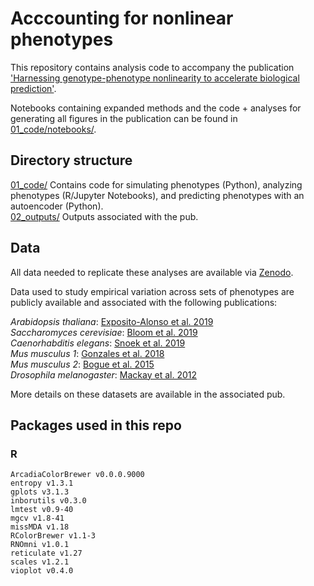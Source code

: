 # Acccounting for nonlinear phenotypes

This repository contains analysis code to accompany the publication ['Harnessing genotype-phenotype nonlinearity to accelerate biological prediction'](10.57844/arcadia-5953-995f).<br>

Notebooks containing expanded methods and the code + analyses for generating all figures in the publication can be found in [01_code/notebooks/](01_code/notebooks/).<br>

## Directory structure

[01_code/](01_code/) Contains code for simulating phenotypes (Python), analyzing phenotypes (R/Jupyter Notebooks), and predicting phenotypes with an autoencoder (Python).<br>
[02_outputs/](02_outputs/) Outputs associated with the pub.<br>

## Data

All data needed to replicate these analyses are available via [Zenodo](https://zenodo.org/record/8298808).<br>

Data used to study empirical variation across sets of phenotypes are publicly available and associated with the following publications:

*Arabidopsis thaliana*: [Exposito-Alonso et al. 2019](https://www.nature.com/articles/s41586-019-1520-9)<br>
*Saccharomyces cerevisiae*: [Bloom et al. 2019](https://elifesciences.org/articles/49212)<br>
*Caenorhabditis elegans*: [Snoek et al. 2019](https://bmcbiol.biomedcentral.com/articles/10.1186/s12915-019-0642-8)<br>
*Mus musculus 1*: [Gonzales et al. 2018](https://www.nature.com/articles/s41467-018-07642-8)<br>
*Mus musculus 2*: [Bogue et al. 2015](https://www.ncbi.nlm.nih.gov/pmc/articles/PMC4602074/)<br>
*Drosophila melanogaster*: [Mackay et al. 2012](https://www.nature.com/articles/nature10811)<br>

More details on these datasets are available in the associated pub.

## Packages used in this repo

### R
`ArcadiaColorBrewer v0.0.0.9000` <br/>
`entropy v1.3.1` <br/>
`gplots v3.1.3` <br/>
`inborutils v0.3.0` <br/>
`lmtest v0.9-40` <br/>
`mgcv v1.8-41` <br/>
`missMDA v1.18` <br/>
`RColorBrewer v1.1-3` <br/>
`RNOmni v1.0.1` <br/>
`reticulate v1.27` <br/>
`scales v1.2.1` <br/>
`vioplot v0.4.0` <br/>
